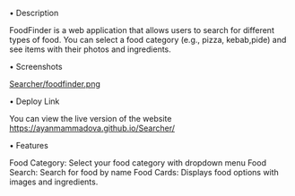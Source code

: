• Description

FoodFinder is a web application that allows users to search for different types of food. You can select a food category (e.g., pizza, kebab,pide) and see items with their photos and ingredients.

• Screenshots

[Searcher/foodfinder.png](https://raw.githubusercontent.com/AyanMammadova/Searcher/main/foodmain.png)

• Deploy Link

You can view the live version of the website https://ayanmammadova.github.io/Searcher/

• Features

Food Category: Select your food category with dropdown menu
Food Search: Search for food by name
Food Cards: Displays food options with images and ingredients.







